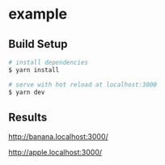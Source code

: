 # example

## Build Setup

```bash
# install dependencies
$ yarn install

# serve with hot reload at localhost:3000
$ yarn dev

```

## Results

http://banana.localhost:3000/

http://apple.localhost:3000/
